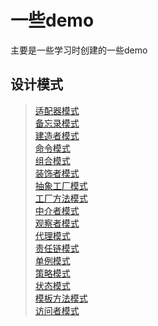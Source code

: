 # 一些demo

主要是一些学习时创建的一些demo

## 设计模式

> [适配器模式](./design/src/main/java/cn/whlit/adapter)\
> [备忘录模式](./design/src/main/java/cn/whlit/backup)\
> [建造者模式](./design/src/main/java/cn/whlit/build)\
> [命令模式](./design/src/main/java/cn/whlit/command)\
> [组合模式](./design/src/main/java/cn/whlit/composite)\
> [装饰者模式](./design/src/main/java/cn/whlit/decorator)\
> [抽象工厂模式](./design/src/main/java/cn/whlit/factory/abst)\
> [工厂方法模式](./design/src/main/java/cn/whlit/factory/method)\
> [中介者模式](./design/src/main/java/cn/whlit/intermediary)\
> [观察者模式](./design/src/main/java/cn/whlit/observer)\
> [代理模式](./design/src/main/java/cn/whlit/proxy)\
> [责任链模式](./design/src/main/java/cn/whlit/resb)\
> [单例模式](./design/src/main/java/cn/whlit/singleton)\
> [策略模式](./design/src/main/java/cn/whlit/staragey)\
> [状态模式](./design/src/main/java/cn/whlit/state)\
> [模板方法模式](./design/src/main/java/cn/whlit/template)\
> [访问者模式](./design/src/main/java/cn/whlit/visitor)


